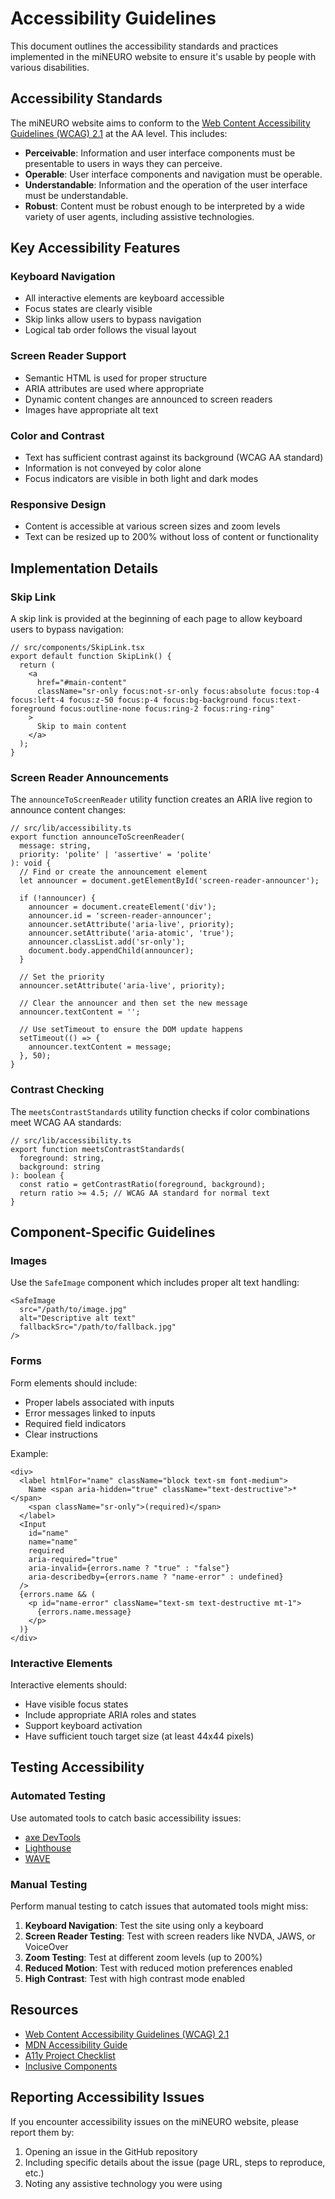 # Accessibility Guidelines

This document outlines the accessibility standards and practices implemented in the miNEURO website to ensure it's usable by people with various disabilities.

## Accessibility Standards

The miNEURO website aims to conform to the [Web Content Accessibility Guidelines (WCAG) 2.1](https://www.w3.org/TR/WCAG21/) at the AA level. This includes:

- **Perceivable**: Information and user interface components must be presentable to users in ways they can perceive.
- **Operable**: User interface components and navigation must be operable.
- **Understandable**: Information and the operation of the user interface must be understandable.
- **Robust**: Content must be robust enough to be interpreted by a wide variety of user agents, including assistive technologies.

## Key Accessibility Features

### Keyboard Navigation

- All interactive elements are keyboard accessible
- Focus states are clearly visible
- Skip links allow users to bypass navigation
- Logical tab order follows the visual layout

### Screen Reader Support

- Semantic HTML is used for proper structure
- ARIA attributes are used where appropriate
- Dynamic content changes are announced to screen readers
- Images have appropriate alt text

### Color and Contrast

- Text has sufficient contrast against its background (WCAG AA standard)
- Information is not conveyed by color alone
- Focus indicators are visible in both light and dark modes

### Responsive Design

- Content is accessible at various screen sizes and zoom levels
- Text can be resized up to 200% without loss of content or functionality

## Implementation Details

### Skip Link

A skip link is provided at the beginning of each page to allow keyboard users to bypass navigation:

```tsx
// src/components/SkipLink.tsx
export default function SkipLink() {
  return (
    <a
      href="#main-content"
      className="sr-only focus:not-sr-only focus:absolute focus:top-4 focus:left-4 focus:z-50 focus:p-4 focus:bg-background focus:text-foreground focus:outline-none focus:ring-2 focus:ring-ring"
    >
      Skip to main content
    </a>
  );
}
```

### Screen Reader Announcements

The `announceToScreenReader` utility function creates an ARIA live region to announce content changes:

```tsx
// src/lib/accessibility.ts
export function announceToScreenReader(
  message: string, 
  priority: 'polite' | 'assertive' = 'polite'
): void {
  // Find or create the announcement element
  let announcer = document.getElementById('screen-reader-announcer');
  
  if (!announcer) {
    announcer = document.createElement('div');
    announcer.id = 'screen-reader-announcer';
    announcer.setAttribute('aria-live', priority);
    announcer.setAttribute('aria-atomic', 'true');
    announcer.classList.add('sr-only');
    document.body.appendChild(announcer);
  }
  
  // Set the priority
  announcer.setAttribute('aria-live', priority);
  
  // Clear the announcer and then set the new message
  announcer.textContent = '';
  
  // Use setTimeout to ensure the DOM update happens
  setTimeout(() => {
    announcer.textContent = message;
  }, 50);
}
```

### Contrast Checking

The `meetsContrastStandards` utility function checks if color combinations meet WCAG AA standards:

```tsx
// src/lib/accessibility.ts
export function meetsContrastStandards(
  foreground: string, 
  background: string
): boolean {
  const ratio = getContrastRatio(foreground, background);
  return ratio >= 4.5; // WCAG AA standard for normal text
}
```

## Component-Specific Guidelines

### Images

Use the `SafeImage` component which includes proper alt text handling:

```tsx
<SafeImage
  src="/path/to/image.jpg"
  alt="Descriptive alt text"
  fallbackSrc="/path/to/fallback.jpg"
/>
```

### Forms

Form elements should include:

- Proper labels associated with inputs
- Error messages linked to inputs
- Required field indicators
- Clear instructions

Example:

```tsx
<div>
  <label htmlFor="name" className="block text-sm font-medium">
    Name <span aria-hidden="true" className="text-destructive">*</span>
    <span className="sr-only">(required)</span>
  </label>
  <Input
    id="name"
    name="name"
    required
    aria-required="true"
    aria-invalid={errors.name ? "true" : "false"}
    aria-describedby={errors.name ? "name-error" : undefined}
  />
  {errors.name && (
    <p id="name-error" className="text-sm text-destructive mt-1">
      {errors.name.message}
    </p>
  )}
</div>
```

### Interactive Elements

Interactive elements should:

- Have visible focus states
- Include appropriate ARIA roles and states
- Support keyboard activation
- Have sufficient touch target size (at least 44x44 pixels)

## Testing Accessibility

### Automated Testing

Use automated tools to catch basic accessibility issues:

- [axe DevTools](https://www.deque.com/axe/)
- [Lighthouse](https://developers.google.com/web/tools/lighthouse)
- [WAVE](https://wave.webaim.org/)

### Manual Testing

Perform manual testing to catch issues that automated tools might miss:

1. **Keyboard Navigation**: Test the site using only a keyboard
2. **Screen Reader Testing**: Test with screen readers like NVDA, JAWS, or VoiceOver
3. **Zoom Testing**: Test at different zoom levels (up to 200%)
4. **Reduced Motion**: Test with reduced motion preferences enabled
5. **High Contrast**: Test with high contrast mode enabled

## Resources

- [Web Content Accessibility Guidelines (WCAG) 2.1](https://www.w3.org/TR/WCAG21/)
- [MDN Accessibility Guide](https://developer.mozilla.org/en-US/docs/Web/Accessibility)
- [A11y Project Checklist](https://www.a11yproject.com/checklist/)
- [Inclusive Components](https://inclusive-components.design/)

## Reporting Accessibility Issues

If you encounter accessibility issues on the miNEURO website, please report them by:

1. Opening an issue in the GitHub repository
2. Including specific details about the issue (page URL, steps to reproduce, etc.)
3. Noting any assistive technology you were using
